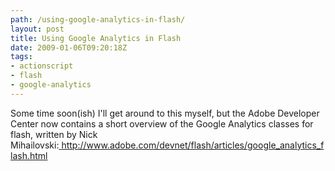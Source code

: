```yaml
---
path: /using-google-analytics-in-flash/
layout: post
title: Using Google Analytics in Flash
date: 2009-01-06T09:20:18Z
tags:
- actionscript
- flash
- google-analytics
---
```


Some time soon(ish) I'll get around to this myself, but the Adobe Developer Center now contains a short overview of the Google Analytics classes for flash, written by Nick Mihailovski:<a href="http://www.adobe.com/devnet/flash/articles/google_analytics_flash.html"><span style="color: #000000; text-decoration: none;"> </span></a><a href="http://www.adobe.com/devnet/flash/articles/google_analytics_flash.html">http://www.adobe.com/devnet/flash/articles/google_analytics_flash.html</a>